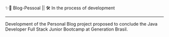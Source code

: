 ✨🚀 Blog-Pessoal		 ||		 🛠️ In the process of development

---

Development of the Personal Blog project proposed to conclude the Java Developer Full Stack Junior Bootcamp at Generation Brasil.
